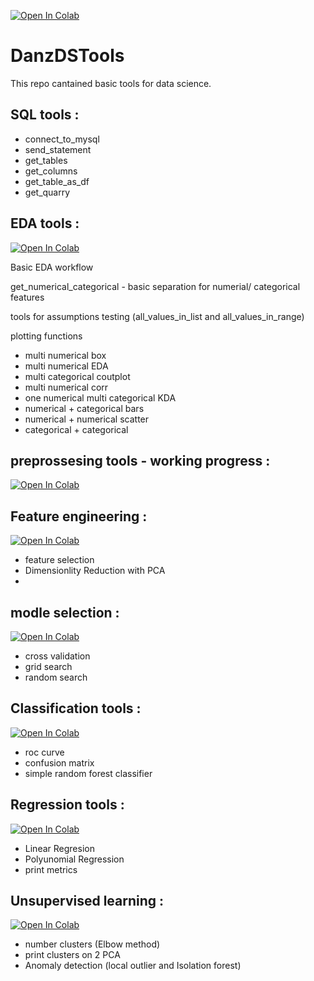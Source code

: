 [![Open In Colab](https://colab.research.google.com/assets/colab-badge.svg)](https://colab.research.google.com/github/googlecolab/colabtools/blob/master/notebooks/colab-github-demo.ipynb)


# DanzDSTools


This repo cantained basic tools for data science.

## SQL tools : 
- connect_to_mysql
- send_statement
- get_tables
- get_columns
- get_table_as_df
- get_quarry


## EDA tools :

[![Open In Colab](https://colab.research.google.com/assets/colab-badge.svg)](https://colab.research.google.com/github/omerdan03/danzdstools/blob/master/EDA_tools.ipynb)

Basic EDA workflow

get_numerical_categorical - basic separation for numerial/ categorical features

tools for assumptions testing (all_values_in_list and all_values_in_range)

plotting functions
 - multi numerical box
 - multi numerical EDA
 - multi categorical coutplot
 - multi numerical corr
 - one numerical multi categorical KDA
 - numerical + categorical bars
 - numerical + numerical scatter
 - categorical + categorical 


## preprossesing tools - working progress :

[![Open In Colab](https://colab.research.google.com/assets/colab-badge.svg)](https://colab.research.google.com/github/omerdan03/danzdstools/blob/master/Preprossessing_tools.ipynb)

## Feature engineering : 

[![Open In Colab](https://colab.research.google.com/assets/colab-badge.svg)](https://colab.research.google.com/github/omerdan03/danzdstools/blob/master/Feature_engineering.ipynb)

 - feature selection
 - Dimensionlity Reduction with PCA
 - 


## modle selection :

[![Open In Colab](https://colab.research.google.com/assets/colab-badge.svg)](https://colab.research.google.com/github/omerdan03/danzdstools/blob/master/Model_selection.ipynb)


 - cross validation
 - grid search
 - random search

##  Classification tools : 

[![Open In Colab](https://colab.research.google.com/assets/colab-badge.svg)](https://colab.research.google.com/github/omerdan03/danzdstools/blob/master/Classification_tools.ipynb)


 - roc curve
 - confusion matrix
 - simple random forest classifier
 
## Regression tools :

[![Open In Colab](https://colab.research.google.com/assets/colab-badge.svg)](https://colab.research.google.com/github/omerdan03/danzdstools/blob/master/Regression_tools.ipynb)


 - Linear Regresion
 - Polyunomial Regression
 - print metrics
 
## Unsupervised learning :

[![Open In Colab](https://colab.research.google.com/assets/colab-badge.svg)](https://colab.research.google.com/github/omerdan03/danzdstools/blob/master/Unsupervised_learning.ipynb)


 - number clusters (Elbow method)
 - print clusters on 2 PCA
 - Anomaly detection (local outlier and Isolation forest)


